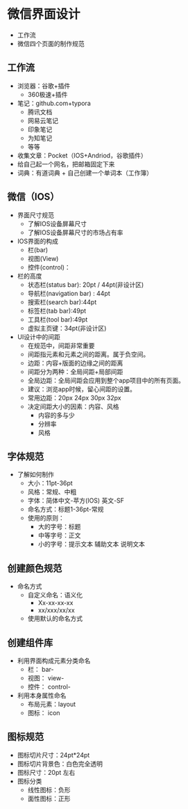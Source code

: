 # 微信界面设计

- 工作流
- 微信四个页面的制作规范



## 工作流

- 浏览器：谷歌+插件
  - 360极速+插件
- 笔记：github.com+typora
  - 腾讯文档
  - 网易云笔记
  - 印象笔记
  - 为知笔记
  - 等等
- 收集文章：Pocket（IOS+Andriod，谷歌插件）
- 给自己起一个网名，把邮箱固定下来
- 词典：有道词典 + 自己创建一个单词本（工作簿）

## 微信（IOS）

- 界面尺寸规范
  - 了解IOS设备屏幕尺寸
  - 了解IOS设备屏幕尺寸的市场占有率
- IOS界面的构成
  - 栏(bar)
  - 视图(View)
  - 控件(control)：
- 栏的高度
  - 状态栏(status bar):   20pt / 44pt(非设计区)
  - 导航栏(navigation bar) : 44pt
  - 搜索栏(search bar):44pt
  - 标签栏(tab bar):49pt
  - 工具栏(tool bar):49pt
  - 虚拟主页键：34pt(非设计区)
- UI设计中的间距
  - 在规范中，间距非常重要
  - 间距指元素和元素之间的距离。属于负空间。
  - 边距：内容+版面的边缘之间的距离
  - 间距分为两种：全局间距+局部间距
  - 全局边距：全局间距会应用到整个app项目中的所有页面。
  - 建议：浏览app时候，留心间距的设置。
  - 常用边距：20px 24px 30px 32px
  - 决定间距大小的因素：内容、风格
    - 内容的多与少
    - 分辨率
    - 风格

## 字体规范

- 了解如何制作
  - 大小：11pt-36pt
  - 风格：常规、中粗
  - 字体：简体中文-苹方(IOS)  英文-SF
  -  命名方式：标题1-36pt-常规
  - 使用的原则：
    - 大的字号：标题
    - 中等字号：正文
    - 小的字号：提示文本 辅助文本 说明文本

## 创建颜色规范

- 命名方式
  - 自定义命名：语义化
    - Xx-xx-xx-xx
    - xx/xxx/xx/xx
  - 使用默认的命名方式

## 创建组件库

- 利用界面构成元素分类命名
  - 栏：  bar-
  - 视图： view-
  - 控件： control-
- 利用本身属性命名
  - 布局元素：layout
  - 图标： icon

## 图标规范

- 图标切片尺寸：24pt*24pt
- 图标切片背景色：白色完全透明
- 图标尺寸：20pt 左右
- 图标分类
  - 线性图标：负形
  - 面性图标：正形